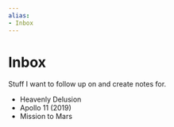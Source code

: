 ```yaml
---
alias:
- Inbox
---
```


# Inbox

Stuff I want to follow up on and create notes for.

- Heavenly Delusion
- Apollo 11 (2019)
- Mission to Mars